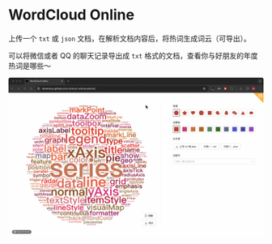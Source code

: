 # WordCloud Online

上传一个 `txt` 或 `json` 文档，在解析文档内容后，将热词生成词云（可导出）。

可以将微信或者 QQ 的聊天记录导出成 `txt` 格式的文档，查看你与好朋友的年度热词是哪些～

![demo.gif](./res/demo.gif)
